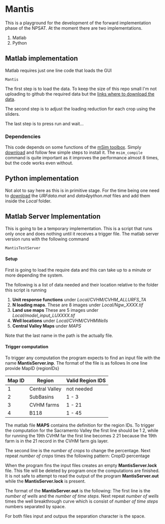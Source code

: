 # Mantis
This is a playground for the development of the forward implementation 
phase of the NPSAT. At the moment there are two implementations.

1. Matlab 
2. Python

## Matlab implementation
Matlab requires just one line code that loads the GUI
```
Mantis
```
The first step is to load the data.
To keep the size of this repo small I'm not uploading to github the 
required data but the 
[links where to download the data](https://github.com/giorgk/Mantis/blob/master/Local/Readme.md).

The second step is to adjust the loading reduction for each crop using
the sliders.

The last step is to press run and wait...

### Dependencies
This code depends on some functions of the 
[mSim toolbox](http://subsurface.gr/software/msim/). Simply 
[download](http://subsurface.gr/software/msim/msim-download/) and follow
few simple steps to install it. 
The `msim_compile` command is quite important as it improves the performance almost 8 times, but the code works even without.


## Python implementation
Not alot to say here as this is in primitive stage.
For the time being one need to 
[download](https://drive.google.com/drive/u/2/folders/1OH0R6OH5piws8l9tvqBvuX3fu_K-IawE) 
the _URFdata.mat_ and _data4python.mat_ files and add them inside the *Local* 
folder.

## Matlab Server Implementation
This is going to be a temporary implementation. This is a script that runs only once and does nothing until it receives a trigger file.
The matlab server version runs with the following command
```
MantisTestServer
```
#### Setup
First is going to load the require data and this can take up to a minute or more depending the system.

The following is a list of data needed and their location relative to the folder this script is running

1. **Unit response functions** under *Local/CVHM/CVHM_ALLURFS_TA*
2. **N loading maps**. These are 8 images under *Local/Ngw_XXXX.tif*
3. **Land use maps** These are 5 images under *Local/model_input_LUXXXX.tif*
4. **Well locations** under *Local/CVHM/CVHMWells*
5. **Central Valley Maps** under *MAPS*

Note that the last name in the path is the actually file. 

#### Trigger computation
To trigger any computation the program expects to find an input file with the name **MantisServer.inp**.
The format of the file is as follows
In one line provide 
MapID {regionIDs}

| Map ID | Region | Valid Region IDS |
| --- | ----------- | ----------- |
| 1 | Central Valley | not needed |
| 2 | SubBasins | 1 - 3 |
| 3 | CVHM farms | 1 - 21 |
| 4 | B118 | 1 - 45 |
 
The matlab file **MAPS** contains the definition for the region IDs.
To trigger the computation for the Sacramento Valley the first line should be 
1 2, while for running the 19th CVHM far the first line becomes 
2 21 because the 19th farm is in the 21 record in the CVHM farm gis layer.

The second line is the *number of crops* to change the percentage.
Next repeat *number of crops* times the following pattern:
CropID percentage

When the program fins the input files creates an empty **MantisServer.lock** file.
This file will be deleted by program once the computations are finished.
It is not safe to attempt to read the output of the program **MantisServer.out** while the **MantisServer.lock** is present.

The format of the **MantisServer.out** is the following:
The first line is the *number of wells* and the *number of time steps*.
Next repeat *number of wells* times the well breakthrough curve which is consist of *number of time steps* numbers separated by space.

For both files input and outpus the separation character is the space.

